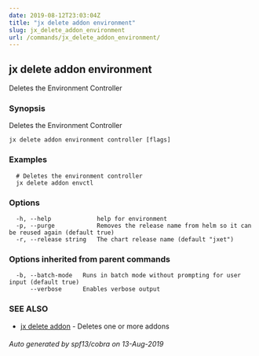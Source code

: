 ```yaml
---
date: 2019-08-12T23:03:04Z
title: "jx delete addon environment"
slug: jx_delete_addon_environment
url: /commands/jx_delete_addon_environment/
---
```

## jx delete addon environment

Deletes the Environment Controller 

### Synopsis

Deletes the Environment Controller

```
jx delete addon environment controller [flags]
```

### Examples

```
  # Deletes the environment controller
  jx delete addon envctl
```

### Options

```
  -h, --help             help for environment
  -p, --purge            Removes the release name from helm so it can be reused again (default true)
  -r, --release string   The chart release name (default "jxet")
```

### Options inherited from parent commands

```
  -b, --batch-mode   Runs in batch mode without prompting for user input (default true)
      --verbose      Enables verbose output
```

### SEE ALSO

* [jx delete addon](/commands/jx_delete_addon/)	 - Deletes one or more addons

###### Auto generated by spf13/cobra on 13-Aug-2019
